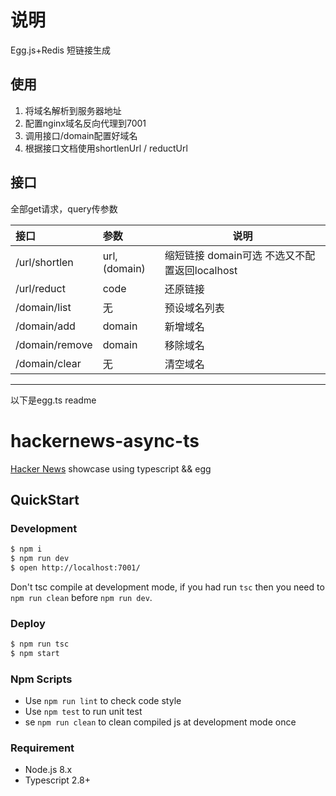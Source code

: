 # 说明

Egg.js+Redis 短链接生成

## 使用
1. 将域名解析到服务器地址
2. 配置nginx域名反向代理到7001
3. 调用接口/domain配置好域名
4. 根据接口文档使用shortlenUrl / reductUrl

## 接口

全部get请求，query传参数

|接口|参数|说明|
|:----    |:---|-----   |
|/url/shortlen |url,(domain)  |缩短链接 domain可选 不选又不配置返回localhost   |
|/url/reduct |code  | 还原链接   |
|/domain/list     |无  | 预设域名列表    |
|/domain/add     |domain  | 新增域名    |
|/domain/remove     |domain  | 移除域名    |
|/domain/clear     |无  | 清空域名    |

***
以下是egg.ts readme


# hackernews-async-ts

[Hacker News](https://news.ycombinator.com/) showcase using typescript && egg

## QuickStart

### Development

```bash
$ npm i
$ npm run dev
$ open http://localhost:7001/
```

Don't tsc compile at development mode, if you had run `tsc` then you need to `npm run clean` before `npm run dev`.

### Deploy

```bash
$ npm run tsc
$ npm start
```

### Npm Scripts

- Use `npm run lint` to check code style
- Use `npm test` to run unit test
- se `npm run clean` to clean compiled js at development mode once

### Requirement

- Node.js 8.x
- Typescript 2.8+
